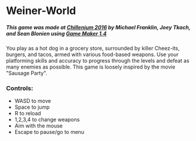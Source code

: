 # Weiner-World
##### This game was made at [Chillenium 2016](https://itch.io/jam/chillennium)  by Michael Franklin, Joey Tkach, and Sean Blonien using [Game Maker 1.4](https://www.yoyogames.com/blog/61/gamemaker-studio-1-4-features)

You play as a hot dog in a grocery store, surrounded by killer Cheez-its, burgers, and tacos, armed with various food-based weapons. Use your platforming skills and accuracy to progress through the levels and defeat as many enemies as possible. This game is loosely inspired by the movie "Sausage Party".

### Controls:
- WASD to move
- Space to jump
- R to reload
- 1,2,3,4 to change weapons
- Aim with the mouse
- Escape to pause/go to menu